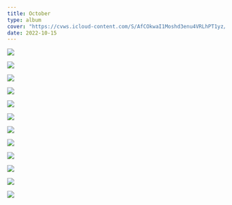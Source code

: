 ```yaml
---
title: October
type: album
cover: "https://cvws.icloud-content.com/S/AfCOkwaI1Moshd3enu4VRLhPT1yz/DSC04161.jpg?o=AocxJCKIuwFZ2oEi8quAEFZ5TaAzAlwYJhJUyyFtpfWT&v=1&z=https%3A%2F%2Fp68-content.icloud.com%3A443&x=1&a=CAoguh_0fCyB1fmTdXBV2dwbqUsR59xfp4vysaE4eQZXFnESZxC2kIekvjAYtqeaqb4wIgEAUgRPT1yzaibyz9MvLTq2kspfBQClw_DSCnhMg2IHWxhiW5viKe49bk9p0rahnHImtugLQ6q8fXpWLwmkOptgRFsWwN7GPk06CX-UoTe7HqyEvIh-RtQ&e=1665996854&r=01bdb46d-7522-4e05-b0f3-dbc62a8d74f4-2&s=5EDrV3xMCB9gPWjc_YE_ewyESig"
date: 2022-10-15
---
```



![](https://cvws.icloud-content.com/S/AZ4tQnJCFJvXPnb5bEBvGFbYQyqG/DSC04048.jpg?o=AlLLczRpmjW6cbdfz2V3w1yKYMw_-BThMA2U4VawlOI2&v=1&z=https%3A%2F%2Fp68-content.icloud.com%3A443&x=1&a=CAogs9f-9dbjIj-SggfnDDysr4p0FAKYG4iNFizE4rxdDaESZxC5kIekvjAYuaeaqb4wIgEAUgTYQyqGaiaovnh907-WTcmw8jiFw_4Fa3_le6VIUKmXXtTQnTMoaVTTybxDKXImZS7ylvtdU-UFpCJ55QlNebwTplaislsYSx_969Di5T7F1RCsTCc&e=1665996854&r=01bdb46d-7522-4e05-b0f3-dbc62a8d74f4-24&s=OCjAL5g8Qp1opv9eZJA8i7PqIGU)

![](https://cvws.icloud-content.com/S/Ae2-LY8XxRUktqQ79a_Cj5oLD9uU/DSC04056.jpg?o=Am-B3VyfPMMBgjI0CXw_Xa8I_pLnytXUMNuGPBlBeY_M&v=1&z=https%3A%2F%2Fp68-content.icloud.com%3A443&x=1&a=CAogVSR4FRw7NXg8IYiun2DGDbh97sq-HJv9KZoWDD78vAgSZxC5kIekvjAYuaeaqb4wIgEAUgQLD9uUaiZNRHBleSpi2X4oVNX8yjmwjy-fn1LwnGAPygrjCLU9mRZmd2uLR3ImA4ygJtRl4S5Y46kRHlx1kH-EoqbrWun7H3OsHOR4bMplUvO8fYI&e=1665996854&r=01bdb46d-7522-4e05-b0f3-dbc62a8d74f4-26&s=YMIqxi5v_sKQ06jaT6dc8Hm45Cs)

![](https://cvws.icloud-content.com/S/ATca4UncA-MfDALHqZ2uKYu1Yvis/DSC04075.jpg?o=AqjGh2QwUp2-ln36Go3u4K5U-B1duZ61jvf-5jrNvkjI&v=1&z=https%3A%2F%2Fp68-content.icloud.com%3A443&x=1&a=CAogOd2fTfzS-E5jLe4uYhfzaQXbWPz2HfZfWkzEbNEx0UESZxC2kIekvjAYtqeaqb4wIgEAUgS1YvisaiaE6tUPCzctnWFLn5M4RPwjLeG0sn97ICKDvfyjEiNdRWlpwZ25ZXIm7HN8_mexhsNwaEQcq23BlTQUL9BMaWc-gXNzxHCEDX2kAdwck7w&e=1665996854&r=01bdb46d-7522-4e05-b0f3-dbc62a8d74f4-1&s=C_nW0zf0gyMsOPZN4N-NSnXPgy4)

![](https://cvws.icloud-content.com/S/AZxQ792Dg3Ib26WPGE7TB_92Z5Bp/DSC04139.jpg?o=Ao-g2F8B7Ne0NYD-Ot95jfOARex966E8CpCKd9ctq5tf&v=1&z=https%3A%2F%2Fp68-content.icloud.com%3A443&x=1&a=CAog6LRi5F_Tgwpj1A0nZxI8jUBHcOTz3KMgUK0i26Bkdc8SZxC3kIekvjAYt6eaqb4wIgEAUgR2Z5BpaibJXRXEbf18xhz2Wyty5A82kwsTWpxCXnqhGhQFYE-wJBifiL8hnHImN5T1zKgEe8r1Jdlj1PWUmZ6NUQdxAF1ka5W3mj6HtQ0csWZlxaQ&e=1665996854&r=01bdb46d-7522-4e05-b0f3-dbc62a8d74f4-14&s=DQpa-NBjVNyyLQ0EvCbwI1qUn4c)

![](https://cvws.icloud-content.com/S/AfCOkwaI1Moshd3enu4VRLhPT1yz/DSC04161.jpg?o=AocxJCKIuwFZ2oEi8quAEFZ5TaAzAlwYJhJUyyFtpfWT&v=1&z=https%3A%2F%2Fp68-content.icloud.com%3A443&x=1&a=CAoguh_0fCyB1fmTdXBV2dwbqUsR59xfp4vysaE4eQZXFnESZxC2kIekvjAYtqeaqb4wIgEAUgRPT1yzaibyz9MvLTq2kspfBQClw_DSCnhMg2IHWxhiW5viKe49bk9p0rahnHImtugLQ6q8fXpWLwmkOptgRFsWwN7GPk06CX-UoTe7HqyEvIh-RtQ&e=1665996854&r=01bdb46d-7522-4e05-b0f3-dbc62a8d74f4-2&s=5EDrV3xMCB9gPWjc_YE_ewyESig)

![](https://cvws.icloud-content.com/S/AZAU9HfcPLKS_j68Mp-Kiwx7FRaJ/DSC04166.jpg?o=Ak79jqIA-WG6qnyv3Vu9kxnIaDOzbrXuvdDceC5ZL_mc&v=1&z=https%3A%2F%2Fp68-content.icloud.com%3A443&x=1&a=CAoguAKF78X2W23LKKXCW5pTmwIu7fTHfE0Jw9Q9kXazWSwSZxC3kIekvjAYt6eaqb4wIgEAUgR7FRaJaiYHTZapRVL0uXR42BJQ5nLegG0Jv9yqVNNqvNIQ7LBpcAioV4QLsXImxwVquBq9XBugqDJQunC-3oVVkjlkN4DU5kOTUX1-dbskQQB3RpQ&e=1665996854&r=01bdb46d-7522-4e05-b0f3-dbc62a8d74f4-10&s=rxZbueBlkmf2hAKZCEL-xnYBAHg)

![](https://cvws.icloud-content.com/S/AY1YzxnBqLMda3nCRZr8jAAJEaZF/DSC04194.jpg?o=AtquYCMF_C0jZaBZeEMsF4IPAz3_lA-S-LDgY5olmJB2&v=1&z=https%3A%2F%2Fp68-content.icloud.com%3A443&x=1&a=CAogTxEWrvr3e8131gsY_tUhCi_5HMqh69hrQ0MODwAxYJMSZxC4kIekvjAYuKeaqb4wIgEAUgQJEaZFaiYWdmNYLlCFboYNXeALAUR_JP1i9j_iOUjnYTkiUpTicS-pf7LoF3ImfEyt21rBYaKoKlZApd0mPdW_dQUPh9VpVTTiKqCB3B8YnOXFoQk&e=1665996854&r=01bdb46d-7522-4e05-b0f3-dbc62a8d74f4-15&s=vJCOb-D8Zkveo_nbzgb4sZ_tsoY)

![](https://cvws.icloud-content.com/S/AVY7drvRTQ26CWoGCl4lL87IN2av/DSC04217.jpg?o=AqH00Xbs1ZIwTXr_y9wSXuG2DV72CKHLwS167G-2raNA&v=1&z=https%3A%2F%2Fp68-content.icloud.com%3A443&x=1&a=CAogyx9NW0xUsOt9-PO6m5oLtU1RxE070AlcX44vtPGLU78SZxC3kIekvjAYt6eaqb4wIgEAUgTIN2avaiawFTI5t5_zYiWlxUirz14Z5pAhcPLFdHdrQ_XnZFgA38f-FgOWmXImoz4S8ic1a0umrcxjPS9SZqd5m_7rNwewoyWmnbUmMXo0mHBtxm4&e=1665996854&r=01bdb46d-7522-4e05-b0f3-dbc62a8d74f4-13&s=3JVOSr86mSHDrCisxEl_ZF6PQRQ)

![](https://cvws.icloud-content.com/S/ARiOVJEojhI9-WF64ImpeaX3dhTY/DSC04238.jpg?o=AifRCI3hiuHO8euqguQzSCq1TM4OXRLmMJ1UzixuzQhA&v=1&z=https%3A%2F%2Fp68-content.icloud.com%3A443&x=1&a=CAogn6O_CWm_RRccsyKsqNVqEgz_rfJRxLd8Esp4ZqhB3BASZxC4kIekvjAYuKeaqb4wIgEAUgT3dhTYaibbAwAiPpl5EJ9NV4B_RWSNL7feIvDFf48Di4dMI6-QMXXvAf3brnIm2Arx_OYGStsIFI45d1FByyZEe_n8Wrm1y5jbxD4OhnM6Jjx4LUI&e=1665996854&r=01bdb46d-7522-4e05-b0f3-dbc62a8d74f4-20&s=eZ_ZHzM6HwYOrVXU-df8N4hEMDI)

![](https://cvws.icloud-content.com/S/Adi8LT8vBIKdNPFTYFc_uUdXg8gk/DSC04257.jpg?o=Au9XcunhcMDglZxmEDJNYKAV9duNwVruorCj7aXtpAsw&v=1&z=https%3A%2F%2Fp68-content.icloud.com%3A443&x=1&a=CAogV0UVjewBrJpfCU2Dn9D_JMu3chXnoz_Ochkn7ovuUBkSZxC3kIekvjAYt6eaqb4wIgEAUgRXg8gkaibwFH-wCHqb__N1SDjChNZn5-dYPn6byLWtbkpSHsg4oST_IWk3BXImFmufe1v-MJgdjGzUq732ipm4BlBG1rIUEJ1weAAUg_j4Y_p6D5Y&e=1665996854&r=01bdb46d-7522-4e05-b0f3-dbc62a8d74f4-6&s=uB6RQW6TmxQtb1kifcsOlXH11j4)

![](https://cvws.icloud-content.com/S/AetgQ_6mPL0GOkClHYr58tHzrahi/DSC04302.jpg?o=AsgKgwJlowceNMcLuNrsi7HsZe4uMW3veNtBm15LJriw&v=1&z=https%3A%2F%2Fp68-content.icloud.com%3A443&x=1&a=CAogNjnVln7QUD8eUZgFr0XuG2VRiOQcZOcwnrzx5uMelLESZxC3kIekvjAYt6eaqb4wIgEAUgTzrahiaiaFA_QaeuIsakspNQvYUKJAxglnuhlFIPZTaR_d44JuOWmGxZj5x3Imhxqggviwy-ah2G3M0HhhCDUfXgUDi9_oR-Vdcefn_n1HFrz9a5Y&e=1665996854&r=01bdb46d-7522-4e05-b0f3-dbc62a8d74f4-12&s=vHmNu4lVhQUaTmWnFGooiDvMXKg)

![](https://cvws.icloud-content.com/S/ATNvSrTwwLMwtXBq_tyYk7-TOjBP/DSC04303.jpg?o=AgMiJOU9OefWiWtApvdpfx--mucCSyVBHSNo-qkhrry2&v=1&z=https%3A%2F%2Fp68-content.icloud.com%3A443&x=1&a=CAoggGxvLI9s_iRnTTEEML-me8vbJdP8JCOAEHtJtCCw8aQSZxC4kIekvjAYuKeaqb4wIgEAUgSTOjBPaiYnXlgvlDpGXx1tMDviK6icXRPnrr8rHYFf21MfZ_JZiddPa8ALbnImQewg2lt4k1ReoZEwO6DJ18V_R9NAg8F9E5gI0WJ_NbeElaqL5Oc&e=1665996854&r=01bdb46d-7522-4e05-b0f3-dbc62a8d74f4-21&s=meFEjqQsHnZFzOlM9KbbFkHg8IA)

